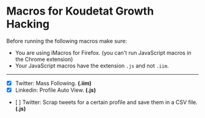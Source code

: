 # Macros for Koudetat Growth Hacking

Before running the following macros make sure:

* You are using iMacros for Firefox. (you can't run JavaScript macros in the Chrome extension)
* Your JavaScript macros have the extension `.js` and not `.iim`.

---

* [x] Twitter: Mass Following. **(.iim)**
* [x] Linkedin: Profile Auto View. **(.js)**
* [ ] Twitter: Scrap tweets for a certain profile and save them in a CSV file. **(.js)**
